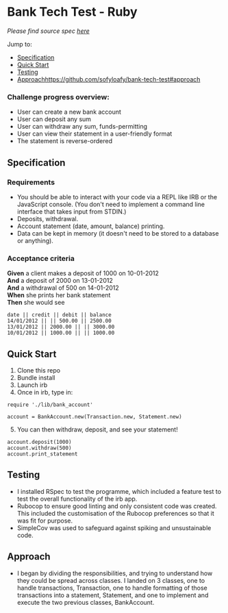 # Bank Tech Test - Ruby



<i>Please find source spec [here](https://github.com/makersacademy/course/blob/master/individual_challenges/bank_tech_test.md)</i>

Jump to:
* [Specification](https://github.com/sofyloafy/bank-tech-test#specification)
* [Quick Start](https://github.com/sofyloafy/bank-tech-test#quick-start)
* [Testing](https://github.com/sofyloafy/bank-tech-test#testing)
* [Approach]()https://github.com/sofyloafy/bank-tech-test#approach

### Challenge progress overview:
* User can create a new bank account
* User can deposit any sum
* User can withdraw any sum, funds-permitting
* User can view their statement in a user-friendly format
* The statement is reverse-ordered


## Specification

### Requirements

* You should be able to interact with your code via a REPL like IRB or the JavaScript console.  (You don't need to implement a command line interface that takes input from STDIN.)
* Deposits, withdrawal.
* Account statement (date, amount, balance) printing.
* Data can be kept in memory (it doesn't need to be stored to a database or anything).

### Acceptance criteria

**Given** a client makes a deposit of 1000 on 10-01-2012  
**And** a deposit of 2000 on 13-01-2012  
**And** a withdrawal of 500 on 14-01-2012  
**When** she prints her bank statement  
**Then** she would see

```
date || credit || debit || balance
14/01/2012 || || 500.00 || 2500.00
13/01/2012 || 2000.00 || || 3000.00
10/01/2012 || 1000.00 || || 1000.00
```

## Quick Start

1. Clone this repo
2. Bundle install
3. Launch irb
4. Once in irb, type in:
```
require './lib/bank_account'

account = BankAccount.new(Transaction.new, Statement.new)
```
5. You can then withdraw, deposit, and see your statement!
```
account.deposit(1000)
account.withdraw(500)
account.print_statement
```
## Testing
* I installed RSpec to test the programme, which included a feature test to test the overall functionality of the irb app.
* Rubocop to ensure good linting and only consistent code was created. This included the customisation of the Rubocop preferences so that it was fit for purpose.
* SimpleCov was used to safeguard against spiking and unsustainable code.

## Approach
* I began by dividing the responsibilities, and trying to understand how they could be spread across classes. I landed on 3 classes, one to handle transactions, Transaction, one to handle formatting of those transactions into a statement, Statement, and one to implement and execute the two previous classes, BankAccount.
